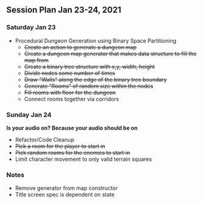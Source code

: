 ## Session Plan Jan 23-24, 2021

### Saturday Jan 23
- Procedural Dungeon Generation using Binary Space Partitioning
  - ~~Create an action to generate a dungeon map~~
  - ~~Create a dungeon map generator that makes data structure to fill the map from~~
  - ~~Create a binary tree structure with x,y, width, height~~
  - ~~Divide nodes some number of times~~
  - ~~Draw "Walls" along the edge of the binary tree boundary~~
  - ~~Generate "Rooms" of random size within the nodes~~
  - ~~Fill rooms with floor for the dungeon~~
  - Connect rooms together via corridors


### Sunday Jan 24
**Is your audio on? Because your audio should be on**

- Refactor/Code Cleanup
- ~~Pick a room for the player to start in~~
- ~~Pick random rooms for the enemies to start in~~
- Limit character movement to only valid terrain squares


### Notes
- Remove generator from map constructor
- Title screen spec is dependent on state